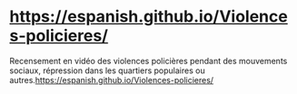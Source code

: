 # https://espanish.github.io/Violences-policieres/
Recensement en vidéo des violences policières pendant des mouvements sociaux, répression dans les quartiers populaires ou autres.https://espanish.github.io/Violences-policieres/
